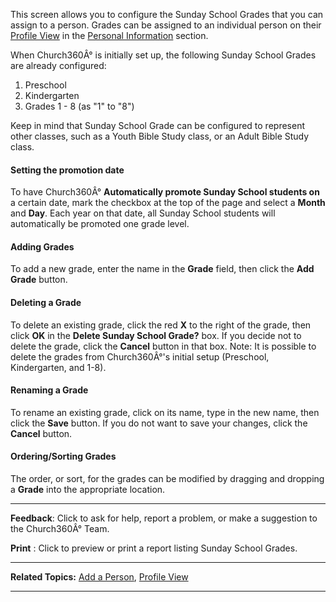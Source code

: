 This screen allows you to configure the Sunday School Grades that you
can assign to a person. Grades can be assigned to an individual person
on their [Profile View](people:%20Profile%20View) in the [Personal
Information](people:%20Profile%20View#Personal%20Information) section.

When Church360Â° is initially set up, the following Sunday School Grades
are already configured:

1.  Preschool
2.  Kindergarten
3.  Grades 1 - 8 (as "1" to "8")

Keep in mind that Sunday School Grade can be configured to represent
other classes, such as a Youth Bible Study class, or an Adult Bible
Study class.

#### Setting the promotion date

To have Church360Â° **Automatically promote Sunday School students on**
a certain date, mark the checkbox at the top of the page and select a
**Month** and **Day**. Each year on that date, all Sunday School
students will automatically be promoted one grade level.

#### Adding Grades

To add a new grade, enter the name in the **Grade** field, then click
the **Add Grade** button.

#### Deleting a Grade

To delete an existing grade, click the red **X** to the right of the
grade, then click **OK** in the **Delete Sunday School Grade?** box. If
you decide not to delete the grade, click the **Cancel** button in that
box. Note: It is possible to delete the grades from Church360Â°'s
initial setup (Preschool, Kindergarten, and 1-8).

#### Renaming a Grade

To rename an existing grade, click on its name, type in the new name,
then click the **Save** button. If you do not want to save your changes,
click the **Cancel** button.

#### Ordering/Sorting Grades

The order, or sort, for the grades can be modified by dragging and
dropping a **Grade** into the appropriate location.

* * * * *

**Feedback**: Click **<Feedback>** to ask for help, report a problem, or
make a suggestion to the Church360Â° Team.

**Print** : Click to preview or print a report listing Sunday School
Grades.

* * * * *

**Related Topics:** [Add a Person](people:%20New%20Person), [Profile
View](people:%20Profile%20View)

* * * * *
